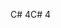 <span data-ttu-id="0b857-101">C# 4</span><span class="sxs-lookup"><span data-stu-id="0b857-101">C# 4</span></span>
